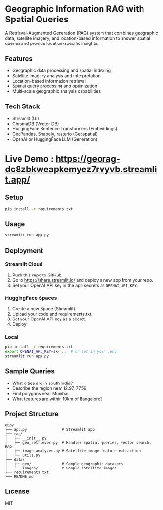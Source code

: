 # Geographic Information RAG with Spatial Queries

A Retrieval-Augmented Generation (RAG) system that combines geographic data, satellite imagery, and location-based information to answer spatial queries and provide location-specific insights.

## Features
- Geographic data processing and spatial indexing
- Satellite imagery analysis and interpretation
- Location-based information retrieval
- Spatial query processing and optimization
- Multi-scale geographic analysis capabilities

## Tech Stack
- Streamlit (UI)
- ChromaDB (Vector DB)
- HuggingFace Sentence Transformers (Embeddings)
- GeoPandas, Shapely, rasterio (Geospatial)
- OpenAI or HuggingFace LLM (Generation)
  
# Live Demo : https://georag-dc8zbkweapkemyez7rvyvb.streamlit.app/

## Setup
```bash
pip install -r requirements.txt
```

## Usage
```bash
streamlit run app.py
```

## Deployment
### Streamlit Cloud
1. Push this repo to GitHub.
2. Go to https://share.streamlit.io/ and deploy a new app from your repo.
3. Set your OpenAI API key in the app secrets as `OPENAI_API_KEY`.

### HuggingFace Spaces
1. Create a new Space (Streamlit).
2. Upload your code and requirements.txt.
3. Set your OpenAI API key as a secret.
4. Deploy!

### Local
```bash
pip install -r requirements.txt
export OPENAI_API_KEY=sk-...  # or set in your .env
streamlit run app.py
```

## Sample Queries
- What cities are in south India?
- Describe the region near 12.97, 77.59
- Find polygons near Mumbai
- What features are within 10km of Bangalore?

## Project Structure
```
GEO/
├── app.py                # Streamlit app
├── rag/
│   ├── __init__.py
│   ├── geo_retriever.py  # Handles spatial queries, vector search, RAG
│   ├── image_analyzer.py # Satellite image feature extraction
│   └── utils.py
├── data/
│   ├── geo/              # Sample geographic datasets
│   └── images/           # Sample satellite images
├── requirements.txt
└── README.md
```

## License
MIT
